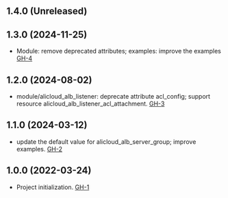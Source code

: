 ## 1.4.0 (Unreleased)
## 1.3.0 (2024-11-25)

- Module: remove deprecated attributes; examples: improve the examples [GH-4](https://github.com/alibabacloud-automation/terraform-alicloud-alb-quic/pull/4)

## 1.2.0 (2024-08-02)

- module/alicloud_alb_listener: deprecate attribute acl_config; support resource alicloud_alb_listener_acl_attachment. [GH-3](https://github.com/alibabacloud-automation/terraform-alicloud-alb-quic/pull/3)

## 1.1.0 (2024-03-12)

- update the default value for alicloud_alb_server_group; improve examples. [GH-2](https://github.com/alibabacloud-automation/terraform-alicloud-alb-quic/pull/2)

## 1.0.0 (2022-03-24)

- Project initialization. [GH-1](https://github.com/terraform-alicloud-modules/terraform-alicloud-alb-quic/pull/1)

